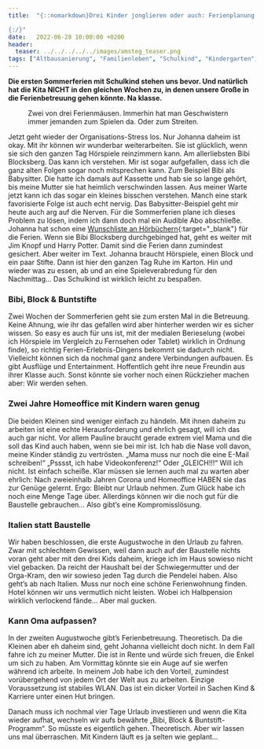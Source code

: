 ```yaml
---
title:  "{::nomarkdown}Drei Kinder jonglieren oder auch: Ferienplanung von Kita- und Schulkindern

{:/}"
date:   2022-06-28 10:00:00 +0200
header:
  teaser: ../../../../../images/amsteg_teaser.png
tags: ["Altbausanierung", "Familienleben", "Schulkind", "Kindergarten", "Kind & Karriere", "Urlaub"]
---
```


**Die ersten Sommerferien mit Schulkind stehen uns bevor. Und natürlich hat die Kita NICHT in den gleichen Wochen zu, in denen unsere Große in die Ferienbetreuung gehen könnte. Na klasse.**

<figure>
  <img src="../../../../../images/amsteg.png" alt="">
  <figcaption>Zwei von drei Ferienmäusen. Immerhin hat man Geschwistern immer jemanden zum Spielen da. Oder zum Streiten.</figcaption>
</figure>      

Jetzt geht wieder der Organisations-Stress los. Nur Johanna daheim ist okay. Mit ihr können wir wunderbar weiterarbeiten. Sie ist glücklich, wenn sie sich den ganzen Tag Hörspiele reinzimmern kann. Am allerliebsten Bibi Blocksberg. Das kann ich verstehen. Mir ist sogar aufgefallen, dass ich die ganz alten Folgen sogar noch mitsprechen kann. Zum Beispiel Bibi als Babysitter. Die hatte ich damals auf Kassette und hab sie so lange gehört, bis meine Mutter sie hat heimlich verschwinden lassen. Aus meiner Warte jetzt kann ich das sogar ein kleines bisschen verstehen. Manch eine stark favorisierte Folge ist auch echt nervig. Das Babysitter-Beispiel geht mir heute auch arg auf die Nerven. Für die Sommerferien plane ich dieses Problem zu lösen, indem ich dann doch mal ein Audible Abo abschließe. Johanna hat schon eine [Wunschliste an Hörbüchern](https://www.audible.de/cat/Kinder-Hoerbuecher-Hoerbuecher/16214666031){:target="_blank"} für die Ferien. Wenn sie Bibi Blocksberg durchgebinged hat, geht es weiter mit Jim Knopf und Harry Potter. Damit sind die Ferien dann zumindest gesichert. Aber weiter im Text. Johanna braucht Hörspiele, einen Block und ein paar Stifte. Dann ist hier den ganzen Tag Ruhe im Karton. Hin und wieder was zu essen, ab und an eine Spieleverabredung für den Nachmittag… Das Schulkind ist wirklich leicht zu bespaßen. 

<h3>Bibi, Block & Buntstifte</h3>

Zwei Wochen der Sommerferien geht sie zum ersten Mal in die Betreuung. Keine Ahnung, wie ihr das gefallen wird aber hinterher werden wir es sicher wissen. So easy es auch für uns ist, mit der medialen Berieselung (wobei ich Hörspiele im Vergleich zu Fernsehen oder Tablet) wirklich in Ordnung finde), so richtig Ferien-Erlebnis-Dingens bekommt sie dadurch nicht. Vielleicht können sich da nochmal ganz andere Verbindungen aufbauen. Es gibt Ausflüge und Entertainment. Hoffentlich geht ihre neue Freundin aus ihrer Klasse auch. Sonst könnte sie vorher noch einen Rückzieher machen aber: Wir werden sehen. 

<h3>Zwei Jahre Homeoffice mit Kindern waren genug</h3>

Die beiden Kleinen sind weniger einfach zu händeln. Mit ihnen daheim zu arbeiten ist eine echte Herausforderung und ehrlich gesagt, will ich das auch gar nicht. Vor allem Pauline braucht gerade extrem viel Mama und die soll das Kind auch haben, wenn sie bei mir ist. Ich hab die Nase voll davon, meine Kinder ständig zu vertrösten. „Mama muss nur noch die eine E-Mail schreiben!“ „Psssst, ich habe Videokonferenz!“ Oder „GLEICH!!!“ Will ich nicht. Ist einfach scheiße. Klar müssen sie lernen auch mal zu warten aber ehrlich: Nach zweieinhalb Jahren Corona und Homeoffice HABEN sie das zur Genüge gelernt. Ergo: Bleibt nur Urlaub nehmen. Zum Glück habe ich noch eine Menge Tage über. Allerdings können wir die noch gut für die Baustelle gebrauchen… Also gibt’s eine Kompromisslösung. 

<h3>Italien statt Baustelle</h3>

Wir haben beschlossen, die erste Augustwoche in den Urlaub zu fahren. Zwar mit schlechtem Gewissen, weil dann auch auf der Baustelle nichts voran geht aber mit den drei Kids daheim, kriege ich im Haus sowieso nicht viel gebacken. Da reicht der Haushalt bei der Schwiegermutter und der Orga-Kram, den wir sowieso jeden Tag durch die Pendelei haben. Also geht’s ab nach Italien. Muss nur noch eine schöne Ferienwohnung finden. Hotel können wir uns vermutlich nicht leisten. Wobei ich Halbpension wirklich verlockend fände… Aber mal gucken. 

<h3>Kann Oma aufpassen?</h3>

In der zweiten Augustwoche gibt’s Ferienbetreuung. Theoretisch. Da die Kleinen aber eh daheim sind, geht Johanna vielleicht doch nicht. In dem Fall fahre ich zu meiner Mutter. Die ist in Rente und würde sich freuen, die Enkel um sich zu haben. Am Vormittag könnte sie ein Auge auf sie werfen während ich arbeite. In meinem Job habe ich den Vorteil, zumindest vorübergehend von jedem Ort der Welt aus zu arbeiten. Einzige Voraussetzung ist stabiles WLAN. Das ist ein dicker Vorteil in Sachen Kind & Karriere unter einen Hut bringen. 

Danach muss ich nochmal vier Tage Urlaub investieren und wenn die Kita wieder aufhat, wechseln wir aufs bewährte „Bibi, Block & Buntstift-Programm“. So müsste es eigentlich gehen. Theoretisch. Aber wir lassen uns mal überraschen. Mit Kindern läuft es ja selten wie geplant…
 















 















 

 





 

  


 
 
 
 


   


 



 






 






 


 
 






















 








 

   



















  












 






 





  


  






					 


 
 








